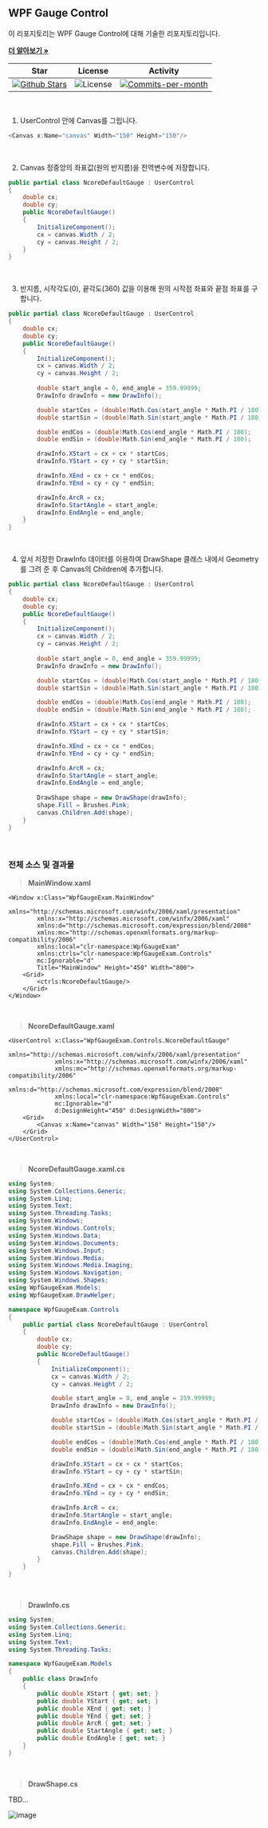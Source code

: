 ## WPF Gauge Control

이 리포지토리는 WPF Gauge Control에 대해 기술한 리포지토리입니다. <br />

<a href="https://github.com/devncore/devncore"><strong>더 알아보기 »</strong></a>
 
| Star | License | Activity |
|:----:|:-------:|:--------:|
| <a href="https://github.com/devncore/docs/stargazers"><img src="https://img.shields.io/github/stars/devncore/docs" alt="Github Stars"></a> | <img src="https://img.shields.io/github/license/devncore/docs" alt="License"> | <a href="https://github.com/devncore/docs/pulse"><img src="https://img.shields.io/github/commit-activity/m/devncore/docs" alt="Commits-per-month"></a> |

<br />

1. UserControl 안에 Canvas를 그립니다.

```C#
<Canvas x:Name="canvas" Width="150" Height="150"/>
```

<br />

2. Canvas 정중앙의 좌표값(원의 반지름)을 전역변수에 저장합니다.

```C#
public partial class NcoreDefaultGauge : UserControl
{
    double cx;
    double cy;
    public NcoreDefaultGauge()
    {
        InitializeComponent();
        cx = canvas.Width / 2;
        cy = canvas.Height / 2;
    }
}
```

<br />

3. 반지름, 시작각도(0), 끝각도(360) 값을 이용해 원의 시작점 좌표와 끝점 좌표를 구합니다.
```C#
public partial class NcoreDefaultGauge : UserControl
{
    double cx;
    double cy;
    public NcoreDefaultGauge()
    {
        InitializeComponent();
        cx = canvas.Width / 2;
        cy = canvas.Height / 2;
        
        double start_angle = 0, end_angle = 359.99999;
        DrawInfo drawInfo = new DrawInfo();

        double startCos = (double)Math.Cos(start_angle * Math.PI / 180);
        double startSin = (double)Math.Sin(start_angle * Math.PI / 180);

        double endCos = (double)Math.Cos(end_angle * Math.PI / 180);
        double endSin = (double)Math.Sin(end_angle * Math.PI / 180);

        drawInfo.XStart = cx + cx * startCos;
        drawInfo.YStart = cy + cy * startSin;

        drawInfo.XEnd = cx + cx * endCos;
        drawInfo.YEnd = cy + cy * endSin;

        drawInfo.ArcR = cx;
        drawInfo.StartAngle = start_angle;
        drawInfo.EndAngle = end_angle;
    }
}
```

<br />

4. 앞서 저장한 DrawInfo 데이터를 이용하여 DrawShape 클래스 내에서 Geometry를 그려 준 후 Canvas의 Children에 추가합니다.
```C#
public partial class NcoreDefaultGauge : UserControl
{
    double cx;
    double cy;
    public NcoreDefaultGauge()
    {
        InitializeComponent();
        cx = canvas.Width / 2;
        cy = canvas.Height / 2;
        
        double start_angle = 0, end_angle = 359.99999;
        DrawInfo drawInfo = new DrawInfo();

        double startCos = (double)Math.Cos(start_angle * Math.PI / 180);
        double startSin = (double)Math.Sin(start_angle * Math.PI / 180);

        double endCos = (double)Math.Cos(end_angle * Math.PI / 180);
        double endSin = (double)Math.Sin(end_angle * Math.PI / 180);

        drawInfo.XStart = cx + cx * startCos;
        drawInfo.YStart = cy + cy * startSin;

        drawInfo.XEnd = cx + cx * endCos;
        drawInfo.YEnd = cy + cy * endSin;

        drawInfo.ArcR = cx;
        drawInfo.StartAngle = start_angle;
        drawInfo.EndAngle = end_angle;
        
        DrawShape shape = new DrawShape(drawInfo);
        shape.Fill = Brushes.Pink;
        canvas.Children.Add(shape);
    }
}
```

<br />

### 전체 소스 및 결과물

> **MainWindow.xaml**

```xaml
<Window x:Class="WpfGaugeExam.MainWindow"
        xmlns="http://schemas.microsoft.com/winfx/2006/xaml/presentation"
        xmlns:x="http://schemas.microsoft.com/winfx/2006/xaml"
        xmlns:d="http://schemas.microsoft.com/expression/blend/2008"
        xmlns:mc="http://schemas.openxmlformats.org/markup-compatibility/2006"
        xmlns:local="clr-namespace:WpfGaugeExam"
        xmlns:ctrls="clr-namespace:WpfGaugeExam.Controls"
        mc:Ignorable="d"
        Title="MainWindow" Height="450" Width="800">
    <Grid>
        <ctrls:NcoreDefaultGauge/>
    </Grid>
</Window>
```

<br />

> **NcoreDefaultGauge.xaml**

```xaml
<UserControl x:Class="WpfGaugeExam.Controls.NcoreDefaultGauge"
             xmlns="http://schemas.microsoft.com/winfx/2006/xaml/presentation"
             xmlns:x="http://schemas.microsoft.com/winfx/2006/xaml"
             xmlns:mc="http://schemas.openxmlformats.org/markup-compatibility/2006" 
             xmlns:d="http://schemas.microsoft.com/expression/blend/2008" 
             xmlns:local="clr-namespace:WpfGaugeExam.Controls"
             mc:Ignorable="d" 
             d:DesignHeight="450" d:DesignWidth="800">
    <Grid>
        <Canvas x:Name="canvas" Width="150" Height="150"/>
    </Grid>
</UserControl>
```

<br />

> **NcoreDefaultGauge.xaml.cs**

```csharp
using System;
using System.Collections.Generic;
using System.Linq;
using System.Text;
using System.Threading.Tasks;
using System.Windows;
using System.Windows.Controls;
using System.Windows.Data;
using System.Windows.Documents;
using System.Windows.Input;
using System.Windows.Media;
using System.Windows.Media.Imaging;
using System.Windows.Navigation;
using System.Windows.Shapes;
using WpfGaugeExam.Models;
using WpfGaugeExam.DrawHelper;

namespace WpfGaugeExam.Controls
{
    public partial class NcoreDefaultGauge : UserControl
    {
        double cx;
        double cy;
        public NcoreDefaultGauge()
        {
            InitializeComponent();
            cx = canvas.Width / 2;
            cy = canvas.Height / 2;

            double start_angle = 0, end_angle = 359.99999;
            DrawInfo drawInfo = new DrawInfo();

            double startCos = (double)Math.Cos(start_angle * Math.PI / 180);
            double startSin = (double)Math.Sin(start_angle * Math.PI / 180);

            double endCos = (double)Math.Cos(end_angle * Math.PI / 180);
            double endSin = (double)Math.Sin(end_angle * Math.PI / 180);

            drawInfo.XStart = cx + cx * startCos;
            drawInfo.YStart = cy + cy * startSin;

            drawInfo.XEnd = cx + cx * endCos;
            drawInfo.YEnd = cy + cy * endSin;

            drawInfo.ArcR = cx;
            drawInfo.StartAngle = start_angle;
            drawInfo.EndAngle = end_angle;

            DrawShape shape = new DrawShape(drawInfo);
            shape.Fill = Brushes.Pink;
            canvas.Children.Add(shape);
        }
    }
}
```

<br />

> **DrawInfo.cs**

```csharp
using System;
using System.Collections.Generic;
using System.Linq;
using System.Text;
using System.Threading.Tasks;

namespace WpfGaugeExam.Models
{
    public class DrawInfo
    {
        public double XStart { get; set; }
        public double YStart { get; set; }
        public double XEnd { get; set; }
        public double YEnd { get; set; }
        public double ArcR { get; set; }
        public double StartAngle { get; set; }
        public double EndAngle { get; set; }
    }
}
```

<br />

> **DrawShape.cs**  

TBD...

![image](https://user-images.githubusercontent.com/68521148/144867890-8ac87c23-662c-4a29-ad32-d70ff3d48fae.png)
